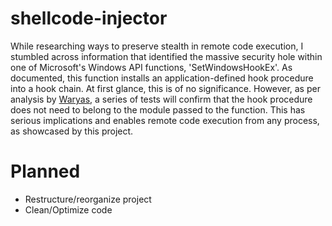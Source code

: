 # shellcode-injector
While researching ways to preserve stealth in remote code execution, I stumbled across information that identified the massive security hole within one of Microsoft's Windows API functions, 'SetWindowsHookEx'. As documented, this function installs an application-defined hook procedure into a hook chain. At first glance, this is of no significance. However, as per analysis by [Waryas](https://github.com/waryas/), a series of tests will confirm that the hook procedure does not need to belong to the module passed to the function. This has serious implications and enables remote code execution from any process, as showcased by this project.
# Planned
* Restructure/reorganize project
* Clean/Optimize code
